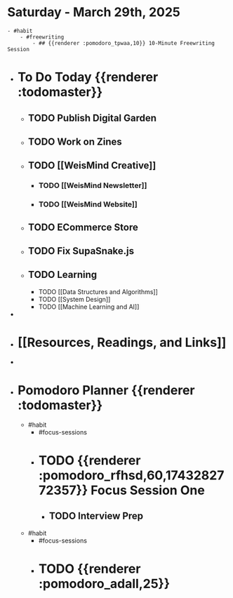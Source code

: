 # Saturday - March 29th, 2025
	- #habit
		- #freewriting
			- ## {{renderer :pomodoro_tpwaa,10}} 10-Minute Freewriting Session
- # To Do Today {{renderer :todomaster}}
	- ## TODO Publish Digital Garden
	- ## TODO Work on Zines
	- ## TODO [[WeisMind Creative]]
		- ### TODO [[WeisMind Newsletter]]
		- ### TODO [[WeisMind Website]]
	- ## TODO ECommerce Store
	- ## TODO Fix SupaSnake.js
	- ## TODO Learning
		- TODO [[Data Structures and Algorithms]]
		- TODO [[System Design]]
		- TODO [[Machine Learning and AI]]
-
- # [[Resources, Readings, and Links]]
-
- # Pomodoro Planner {{renderer :todomaster}}
	- #habit
		- #focus-sessions
		- # TODO {{renderer :pomodoro_rfhsd,60,1743282772357}} Focus Session One
			- ## TODO Interview Prep
	- #habit
		- #focus-sessions
		- # TODO {{renderer :pomodoro_adall,25}}